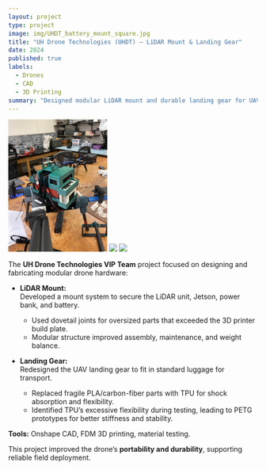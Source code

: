 ```yaml
---
layout: project
type: project
image: img/UHDT_battery_mount_square.jpg
title: "UH Drone Technologies (UHDT) — LiDAR Mount & Landing Gear"
date: 2024
published: true
labels:
  - Drones
  - CAD
  - 3D Printing
summary: "Designed modular LiDAR mount and durable landing gear for UAV systems, improving assembly, transport, and robustness."
---
```


<div class="text-center p-4">
  <img width="200px" src="../img/mount.jpg" class="img-thumbnail" >
  <img width="200px" src="../img/UHDT_battery_mount_square.jpg" class="img-thumbnail" >
  <img width="200px" src="../img/UHDT_landing_gear.png" class="img-thumbnail" >
</div>

The **UH Drone Technologies VIP Team** project focused on designing and fabricating modular drone hardware:  

- **LiDAR Mount:**  
  Developed a mount system to secure the LiDAR unit, Jetson, power bank, and battery.  
  - Used dovetail joints for oversized parts that exceeded the 3D printer build plate.  
  - Modular structure improved assembly, maintenance, and weight balance.  

- **Landing Gear:**  
  Redesigned the UAV landing gear to fit in standard luggage for transport.  
  - Replaced fragile PLA/carbon-fiber parts with TPU for shock absorption and flexibility.  
  - Identified TPU’s excessive flexibility during testing, leading to PETG prototypes for better stiffness and stability.  

**Tools:** Onshape CAD, FDM 3D printing, material testing.  

This project improved the drone’s **portability and durability**, supporting reliable field deployment.

